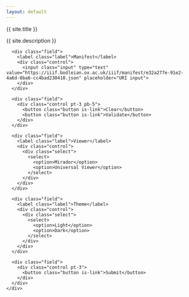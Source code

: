 ```yaml
---
layout: default
---
```

<section class="hero is-info is-fullheight">
  <div class="hero-body">
    <div class="">
      <p class="title">{{ site.title }}</p>
      <p class="subtitle">{{ site.description }}</p>

      <div class="field">
        <label class="label">Manifest</label>
        <div class="control">
          <input class="input" type="text" value="https://iiif.bodleian.ox.ac.uk/iiif/manifest/e32a277e-91e2-4a6d-8ba6-cc4bad230410.json" placeholder="URI input">
        </div>
      </div>

      <div class="field">
        <div class="control pt-3 pb-5">
          <button class="button is-link">Clear</button>
          <button class="button is-link">Validate</button>
        </div>
      </div>

      <div class="field">
        <label class="label">Viewer</label>
        <div class="control">
          <div class="select">
            <select>
              <option>Mirador</option>
              <option>Universal Viewer</option>
            </select>
          </div>
        </div>
      </div>

      <div class="field">
        <label class="label">Theme</label>
        <div class="control">
          <div class="select">
            <select>
              <option>Light</option>
              <option>Dark</option>
            </select>
          </div>
        </div>
      </div>

      <div class="field">
        <div class="control pt-3">
          <button class="button is-link">Submit</button>
        </div>
      </div>
    </div>
  </div>
</section>
